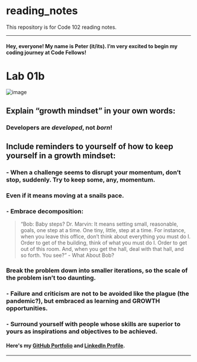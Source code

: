 # reading_notes
This repository is for Code 102 reading notes.

----------------------------------------------
#### Hey, everyone! My name is Peter (it/its). I’m very excited to begin my coding journey at Code Fellows!

# Lab 01b

![image](https://user-images.githubusercontent.com/81570648/192704138-052cdff8-06df-401a-b7c5-108b36317802.png)


## Explain “growth mindset” in your own words:
### **Developers are _developed_, not _born_!**


## Include reminders to yourself of how to keep yourself in a growth mindset:
### - When a challenge seems to disrupt your momentum, don’t stop, suddenly. Try to keep some, any, momentum. 
###   Even if it means moving at a snails pace.
### ⁃	Embrace decomposition: 

> “Bob: Baby steps? 
   Dr. Marvin: It means setting small, reasonable, goals, one step at a time. One tiny, little, step at a time.
   For instance, when you leave this office, don’t think about everything you must do I. Order to get of the building,
   think of what you must do I. Order to get out of this room. And, when you get    the hall, deal with that hall, and
   so forth. You see?” - What About Bob? 

###   Break the problem down into smaller iterations, so the scale of the problem isn’t too daunting.
### ⁃	Failure and criticism are not to be avoided like the plague (the pandemic?), but embraced as learning and GROWTH opportunities.
### ⁃	Surround yourself with people whose skills are superior to yours as inspirations and objectives to be achieved.

#### Here's my [GitHub Portfolio](https://github.com/pgmorales76) and [LinkedIn Profile](https://linkedin.com/in/peter-morales-4206a7190).
----------------------------------------------
